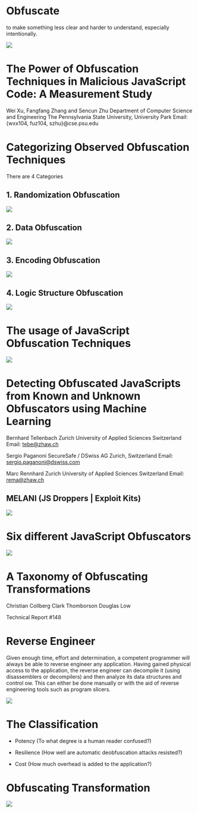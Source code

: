 # Obfuscate

to make something less clear and harder to understand, especially intentionally.

![](cambridge-definition.png)

# The Power of Obfuscation Techniques in Malicious JavaScript Code: A Measurement Study

Wei Xu, Fangfang Zhang and Sencun Zhu
Department of Computer Science and Engineering
The Pennsylvania State University, University Park
Email:{wxx104, fuz104, szhu}@cse.psu.edu

# Categorizing Observed Obfuscation Techniques

There are 4 Categories

## 1. Randomization Obfuscation

![](randomization.png)

## 2. Data Obfuscation

![](data-obfuscation.png)

## 3. Encoding Obfuscation

![](encoding.png)

## 4. Logic Structure Obfuscation

![](logic-obfuscation.png)

# The usage of JavaScript Obfuscation Techniques

![](usage.png)

# Detecting Obfuscated JavaScripts from Known and Unknown Obfuscators using Machine Learning

Bernhard Tellenbach
Zurich University of Applied Sciences
Switzerland
Email: tebe@zhaw.ch

Sergio Paganoni
SecureSafe / DSwiss AG
Zurich, Switzerland
Email: sergio.paganoni@dswiss.com

Marc Rennhard
Zurich University of Applied Sciences
Switzerland
Email: rema@zhaw.ch

## MELANI (JS Droppers | Exploit Kits)

![](melani.png)

# Six different JavaScript Obfuscators

![](the-six.png)

# A Taxonomy of Obfuscating Transformations

Christian Collberg Clark Thomborson Douglas Low

Technical Report #148

# Reverse Engineer

Given enough time, effort and determination, a competent programmer will always be able to reverse engineer any application. Having gained physical access to the application, the reverse engineer can decompile it (using disassemblers or decompilers) and then analyze its data structures and control ow. This can either be done manually or with the aid of reverse engineering tools such as program slicers.

![](taxonomy.png)

# The Classification

- Potency (To what degree is a human reader confused?) 

- Resilience (How well are automatic deobfuscation attacks resisted?)

- Cost (How much overhead is added to the application?)

# Obfuscating Transformation

![](transformation.png)

